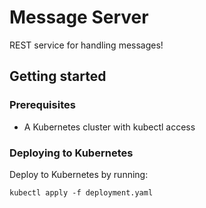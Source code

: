 # Message Server

REST service for handling messages!

## Getting started

### Prerequisites

* A Kubernetes cluster with kubectl access

### Deploying to Kubernetes

Deploy to Kubernetes by running:

```
kubectl apply -f deployment.yaml
```
